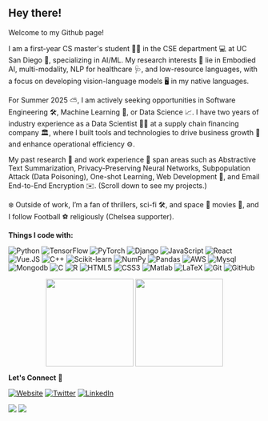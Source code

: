 ## Hey there! <img src="https://media.giphy.com/media/hvRJCLFzcasrR4ia7z/giphy.gif"  height = "5px">

Welcome to my Github page! 

<!-- I am a 4<sup>th</sup> year CS undergrad 💻 at <a href="https://www.ashoka.edu.in/" target="_blank">Ashoka University </a> 🎓. -->

I am a first-year CS master's student 👨‍🎓 in the CSE department 💻 at UC San Diego 🏫, specializing in AI/ML. My research interests 📖 lie in Embodied AI, multi-modality,  NLP for healthcare 🩺, and low-resource languages, with a focus on developing vision-language models 🖥️ in my native languages.

For Summer 2025 ⛅, I am actively seeking opportunities in Software Engineering 🛠️, Machine Learning 🤖, or Data Science 📈. I have two years of industry experience  as a Data Scientist 👨‍🔬 at a supply chain financing company 🏛️, where I built tools and technologies to drive business growth 💸 and enhance operational efficiency ⚙️.

My past research 📄 and work experience 🏢 span areas such as Abstractive Text Summarization, Privacy-Preserving Neural Networks, Subpopulation Attack (Data Poisoning), One-shot Learning, Web Development 📱, and Email End-to-End Encryption ✉️. (Scroll down to see my projects.)

❄️ Outside of work, I’m a fan of thrillers, sci-fi 🛠️, and space 🌌 movies 🎥, and I follow Football ⚽ religiously (Chelsea supporter).

 **Things I code with:**
 
 <p>
  <img alt="Python" src="https://img.shields.io/badge/python-%2314354C.svg?style=for-the-badge&logo=python&logoColor=white"/>
  <img alt="TensorFlow" src="https://img.shields.io/badge/TensorFlow-%23FF6F00.svg?style=for-the-badge&logo=TensorFlow&logoColor=white" /> 
  <img alt="PyTorch" src= "https://img.shields.io/badge/PyTorch-%23EE4C2C.svg?style=for-the-badge&logo=PyTorch&logoColor=white"/>
  <img alt="Django" src="https://img.shields.io/badge/django-%23092E20.svg?style=for-the-badge&logo=django&logoColor=white"/>
  

  <img alt="JavaScript" src="https://img.shields.io/badge/javascript-%23323330.svg?style=for-the-badge&logo=javascript&logoColor=%23F7DF1E"/>
  <img alt="React" src="https://img.shields.io/badge/react-%2320232a.svg?style=for-the-badge&logo=react&logoColor=%2361DAFB"/>
   <img alt="Vue.JS" src="https://img.shields.io/badge/vuejs-%2335495e.svg?style=for-the-badge&logo=vuedotjs&logoColor=%234FC08D"/>
   
  
  <img alt="C++" src="https://img.shields.io/badge/c++-%2300599C.svg?style=for-the-badge&logo=c%2B%2B&logoColor=white"/>


  <img alt="Scikit-learn" src="https://img.shields.io/badge/scikit--learn-%23F7931E.svg?style=for-the-badge&logo=scikit-learn&logoColor=white"/>
  <img alt="NumPy" src="https://img.shields.io/badge/numpy-%23013243.svg?style=for-the-badge&logo=numpy&logoColor=white" />
  <img alt="Pandas" src="https://img.shields.io/badge/pandas-%23150458.svg?style=for-the-badge&logo=pandas&logoColor=white" />

  <img alt="AWS" src="https://img.shields.io/badge/AWS-%23FF9900.svg?style=for-the-badge&logo=amazon-aws&logoColor=white"/>
  <img alt="Mysql" src="https://img.shields.io/badge/mysql-%2300f.svg?style=for-the-badge&logo=mysql&logoColor=white" />
  <img alt="Mongodb" src="https://img.shields.io/badge/MongoDB-%234ea94b.svg?style=for-the-badge&logo=mongodb&logoColor=white"/>
 
  <img alt="C" src="https://img.shields.io/badge/c-%2300599C.svg?style=for-the-badge&logo=c&logoColor=white"/>
  <img alt="R" src="https://img.shields.io/badge/r-%23276DC3.svg?style=for-the-badge&logo=r&logoColor=white"/>
 
  <img alt="HTML5" src="https://img.shields.io/badge/html5-%23E34F26.svg?style=for-the-badge&logo=html5&logoColor=white"/>
  <img alt="CSS3" src="https://img.shields.io/badge/css3-%231572B6.svg?style=for-the-badge&logo=css3&logoColor=white"/>

  <img alt="Matlab" src="https://img.shields.io/badge/Matlab-%23276DC3.svg?style=for-the-badge&logo=Matlab&logoColor=white"/>
  <img alt="LaTeX" src="https://img.shields.io/badge/latex-%23008080.svg?style=for-the-badge&logo=latex&logoColor=white"/>
  <img alt="Git" src="https://img.shields.io/badge/git-%23F05033.svg?style=for-the-badge&logo=git&logoColor=white"/>
  <img alt="GitHub" src="https://img.shields.io/badge/github-%23121011.svg?style=for-the-badge&logo=github&logoColor=white"/>
  
</p>
 
 <p align=center>
  <img height=175 align="center" src="https://github-readme-stats.vercel.app/api?username=kubershahi&show_icons=true&theme=gotham">
   <img height=175 align="center" src="https://github-readme-stats.vercel.app/api/top-langs/?username=kubershahi&title_color=2aa889&text_color=99d1ce&icon_color=2bbc8a&bg_color=0c1014&langs_count=8&layout=compact" />
</p>



**Let's Connect** 👊 
<p><a href="https://kubershahi.netlify.app" target="_blank"><img alt="Website" src="https://img.shields.io/badge/Website-%2312100E.svg?&style=for-the-badge&logo=AirplayVideo&logoColor=white" /></a> <a href="https://twitter.com/_kubershahi" target="_blank"><img alt="Twitter" src="https://img.shields.io/badge/twitter-%231DA1F2.svg?&style=for-the-badge&logo=twitter&logoColor=white" /></a> <a href="https://www.linkedin.com/in/kubershahi" target="_blank"><img alt="LinkedIn" src="https://img.shields.io/badge/linkedin-%230077B5.svg?&style=for-the-badge&logo=linkedin&logoColor=white" /></a>
</p>

[![](https://komarev.com/ghpvc/?username=kubershahi&color=blue&label=Profile%20Views)](https://github.com/kubershahi)
[![](https://img.shields.io/github/followers/kubershahi?label=GitHub%20Followers)](https://github.com/kubershahi)
